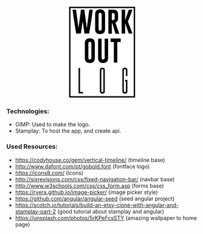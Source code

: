 <p align="center">
  <img height="240px" src="https://github.com/brunoocasali/tvox-workout-log/blob/4c95d1d1c3f8c9eca23e4f04e1903b297ab21de3/logo.png"/>
</p>

### Technologies:

 - GIMP: Used to make the logo.
 - Stamplay: To host the app, and create api. 

### Used Resources:

 - https://codyhouse.co/gem/vertical-timeline/ (timeline base)
 - http://www.dafont.com/pt/gobold.font (fontface logo)
 - https://icons8.com/ (icons)
 - http://sixrevisions.com/css/fixed-navigation-bar/ (navbar base)
 - http://www.w3schools.com/css/css_form.asp (forms base)
 - https://rvera.github.io/image-picker/ (image picker style)
 - https://github.com/angular/angular-seed (seed angular project)
 - https://scotch.io/tutorials/build-an-etsy-clone-with-angular-and-stamplay-part-2 (good tutorial about stamplay and angular)
 - https://unsplash.com/photos/5rKPeFcsSTY (amazing wallpaper to home page)
